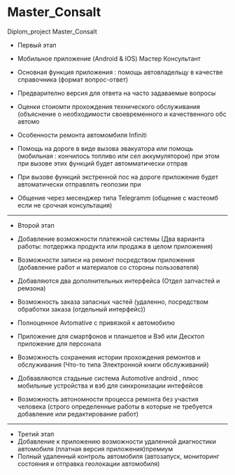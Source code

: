 # Master_Consalt
Diplom_project Master_Consalt

- Первый этап

- Мобильное приложение  (Android & IOS) Мастер Консультант
- Основная функция приложения : помощь автовладельцу  в качестве справочника  (формат вопрос-ответ)
- Предварително версия для ответа на часто задаваемые вопросы
- Оценки стоиомти прохождения технического обслуживания (объяснение о  необходимости своевременного 
и качественного обс автомо
- Особенности ремонта автомомбиля Infiniti
- Помощь на дороге в виде вызова эвакуатора или  помощь  (мобильная : кончилось топливо или сел 
аккумуляторои) при этом при вызове этих функций будет автомматически отправ
- При вызове функций экстренной пос на дороге приложение будет автоматически отправлять геопозии при 
- Общение через месенджер типа Telegramm (общение с мастеомб если не срочная консультация)
-----------------------------------------------------------------
- Второй этап 


- Добавление возможности платежной системы (Два варианта работы: потдержка продукта или продажа в 
целом приложения)
- Возможности  записи на ремонт посредством приложения (добавление работ и материалов со 
стороны пользователя)
- Добавляются два дополнительных интерфейса (Отдел запчастей и ремзона)
- Возможность заказа запасных частей (удаленно, посредством обработки заказа (отдельный интерфейс))
- Полноценное Avtomative с привязкой к автомобилю
- Приложение для смартфонов и планшетов и Вэб или Десктоп приложение для персонала
- Возможность сохранения истории прохождения ремонтов и обслуживания (Что-то типа 
Электронной книги обслуживаний)
- Добвавляются стадьные  система Automotive android ,  плюс  мобильные устройства и вэб для 
синхронизации  интефейсов 
- Возможность автономности процесса ремонта без участия человека (строго определенные работы в 
которые не требуется добавление или редактирование работ)
------------------------------------------------------------------
- Третий этап 
- Добавление к приложению возможности удаленной диагностики автомобиля 
(платная версия приложения)премиум
- Полный удаленный контроль автомобиля (автозапуск, мониторинг состояния и 
отправка геолокации автомобиля)



